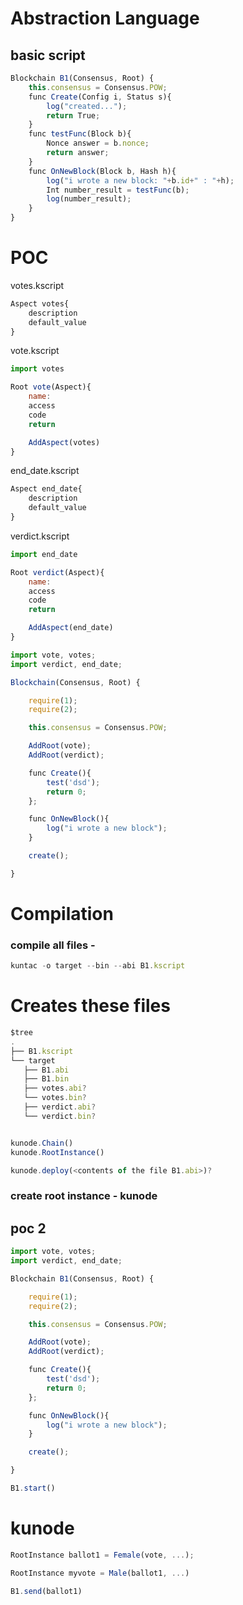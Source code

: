 # Abstraction Language


## basic script
```javascript
Blockchain B1(Consensus, Root) {
	this.consensus = Consensus.POW;
	func Create(Config i, Status s){ 
		log("created..."); 
		return True; 
	}
	func testFunc(Block b){
		Nonce answer = b.nonce;
		return answer;
	}
	func OnNewBlock(Block b, Hash h){
		log("i wrote a new block: "+b.id+" : "+h);
		Int number_result = testFunc(b);
		log(number_result);
	}
}
```

# POC

votes.kscript

```javascript
Aspect votes{
	description
	default_value
}
```

vote.kscript

```javascript
import votes

Root vote(Aspect){
	name: 
	access
	code
	return

	AddAspect(votes)
}
```


end_date.kscript

```javascript
Aspect end_date{
	description
	default_value
}
```

verdict.kscript

```javascript
import end_date

Root verdict(Aspect){
	name: 
	access
	code
	return

	AddAspect(end_date)
}
```

```javascript
import vote, votes;
import verdict, end_date;

Blockchain(Consensus, Root) { 

	require(1); 
	require(2); 

	this.consensus = Consensus.POW;

	AddRoot(vote);
	AddRoot(verdict);

	func Create(){ 
		test('dsd'); 
		return 0; 
	}; 

	func OnNewBlock(){
		log("i wrote a new block");
	}

	create(); 

}
```

# Compilation

### compile all files - 

```javascript
kuntac -o target --bin --abi B1.kscript 
```

# Creates these files
```javascript
$tree
.
├── B1.kscript
└── target
   ├── B1.abi
   ├── B1.bin
   ├── votes.abi?
   └── votes.bin?
   ├── verdict.abi?
   └── verdict.bin?
```

```javascript

kunode.Chain()
kunode.RootInstance()
```

```javascript
kunode.deploy(<contents of the file B1.abi>)?
```

### create root instance - kunode

## poc 2

```javascript
import vote, votes;
import verdict, end_date;

Blockchain B1(Consensus, Root) { 

	require(1); 
	require(2); 

	this.consensus = Consensus.POW;

	AddRoot(vote);
	AddRoot(verdict);

	func Create(){ 
		test('dsd'); 
		return 0; 
	}; 

	func OnNewBlock(){
		log("i wrote a new block");
	}

	create(); 

}
```

```javascript
B1.start()
```

# kunode

```javascript
RootInstance ballot1 = Female(vote, ...); 
```

```javascript
RootInstance myvote = Male(ballot1, ...)
```

```javascript
B1.send(ballot1)
```



